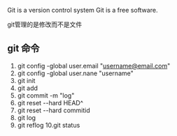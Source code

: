 Git is  a version control system
Git is a free software.

git管理的是修改而不是文件

## git 命令

1. git config -global user.email "username@email.com"
2. git config -global user.nane "username"
3. git init
4. git add 
5. git commit -m "log"
6. git reset --hard HEAD^
7. git reset --hard commitid
8. git log
9. git reflog
10.git status

